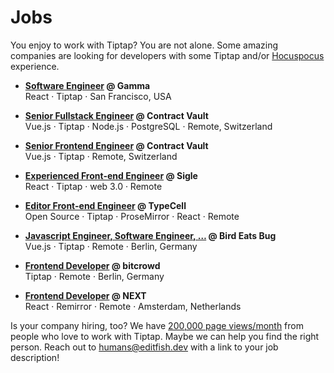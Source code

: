 # Jobs
You enjoy to work with Tiptap? You are not alone. Some amazing companies are looking for developers with some Tiptap and/or [Hocuspocus](https://hocuspocus.dev) experience.

- **[Software Engineer](https://gamma.app/docs/Software-Engineer-6s0e0grm9zk9w5s) @ Gamma**<br>
React · Tiptap · San Francisco, USA

- **[Senior Fullstack Engineer](https://dociq.notion.site/Senior-Fullstack-Engineer-e6336ba6e9864c89858c70eea81e5691) @ Contract Vault**<br>
Vue.js · Tiptap · Node.js · PostgreSQL · Remote, Switzerland

- **[Senior Frontend Engineer](https://dociq.notion.site/Senior-Frontend-Engineer-0926648fac544a6b870a0024f2861c12) @ Contract Vault**<br>
Vue.js · Tiptap · Remote, Switzerland

- **[Experienced Front-end Engineer](https://outstanding-ulna-0e8.notion.site/Sigle-Experienced-Front-end-engineer-f8b1bab84afd4c89a2053c6685c317e0) @ Sigle**<br>
React · Tiptap · web 3.0 · Remote

- **[Editor Front-end Engineer](https://typecell.notion.site/Prosemirror-TipTap-developer-47c9c12213964b148bc74ea540ba830c) @ TypeCell**<br>
Open Source · Tiptap · ProseMirror · React · Remote

- **[Javascript Engineer, Software Engineer, …](https://birdeatsbug.com/jobs/?source=tiptapdev) @ Bird Eats Bug**<br>
Vue.js · Tiptap · Remote · Berlin, Germany

- **[Frontend Developer](https://bitcrowd.net/jobs) @ bitcrowd**<br>
Tiptap · Remote · Berlin, Germany

- **[Frontend Developer](https://nextapphq.notion.site/nextapphq/Frontend-Developer-Prosemirror-244ccf55ca7248489aaea052be32cd36) @ NEXT**<br>
React · Remirror · Remote · Amsterdam, Netherlands

Is your company hiring, too? We have [200,000 page views/month](https://plausible.io/tiptap.dev?period=30d) from people who love to work with Tiptap. Maybe we can help you find the right person. Reach out to [humans@editfish.dev](mailto:humans@editfish.dev) with a link to your job description!
